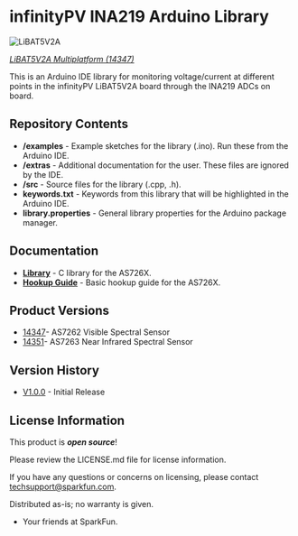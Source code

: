infinityPV INA219 Arduino Library
========================================

![LiBAT5V2A](https://github.com/infinityPV/infinityPV_INA219-library/blob/master/Arduino2.jpg)

[*LiBAT5V2A Multiplatform  (14347)*](https://www.infinitypv.com) 


This is an Arduino IDE library for monitoring voltage/current at different points in the infinityPV LiBAT5V2A board
through the INA219 ADCs on board.  

Repository Contents
-------------------

* **/examples** - Example sketches for the library (.ino). Run these from the Arduino IDE. 
* **/extras** - Additional documentation for the user. These files are ignored by the IDE. 
* **/src** - Source files for the library (.cpp, .h).
* **keywords.txt** - Keywords from this library that will be highlighted in the Arduino IDE. 
* **library.properties** - General library properties for the Arduino package manager. 

Documentation
--------------
* **[Library](https://github.com/sparkfun/Qwiic_Spectral_Sensor_AS726X)** - C library for the AS726X.
* **[Hookup Guide](https://learn.sparkfun.com/tutorials/as726x-nirvi)** - Basic hookup guide for the AS726X.

Product Versions
----------------
* [14347](https://www.sparkfun.com/products/14347)- AS7262 Visible Spectral Sensor
* [14351](https://www.sparkfun.com/products/14351)- AS7263 Near Infrared Spectral Sensor

Version History
---------------
* [V1.0.0](https://github.com/sparkfun/Sparkfun_AS726X_Arduino_Library/releases/tag/V1.0.0) - Initial Release


License Information
-------------------

This product is _**open source**_! 

Please review the LICENSE.md file for license information. 

If you have any questions or concerns on licensing, please contact techsupport@sparkfun.com.

Distributed as-is; no warranty is given.

- Your friends at SparkFun.

_<COLLABORATION CREDIT>_
